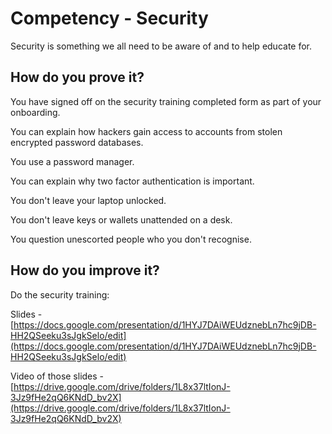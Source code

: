 # Competency - Security

Security is something we all need to be aware of and to help educate for.

## How do you prove it?

You have signed off on the security training completed form as part of your onboarding.

You can explain how hackers gain access to accounts from stolen encrypted password databases.

You use a password manager.

You can explain why two factor authentication is important.

You don't leave your laptop unlocked.

You don't leave keys or wallets unattended on a desk.

You question unescorted people who you don't recognise.

## How do you improve it?

Do the security training:

Slides - [https://docs.google.com/presentation/d/1HYJ7DAiWEUdznebLn7hc9jDB-HH2QSeeku3sJgkSelo/edit](https://docs.google.com/presentation/d/1HYJ7DAiWEUdznebLn7hc9jDB-HH2QSeeku3sJgkSelo/edit)

Video of those slides - [https://drive.google.com/drive/folders/1L8x37ltIonJ-3Jz9fHe2qQ6KNdD_bv2X](https://drive.google.com/drive/folders/1L8x37ltIonJ-3Jz9fHe2qQ6KNdD_bv2X)

